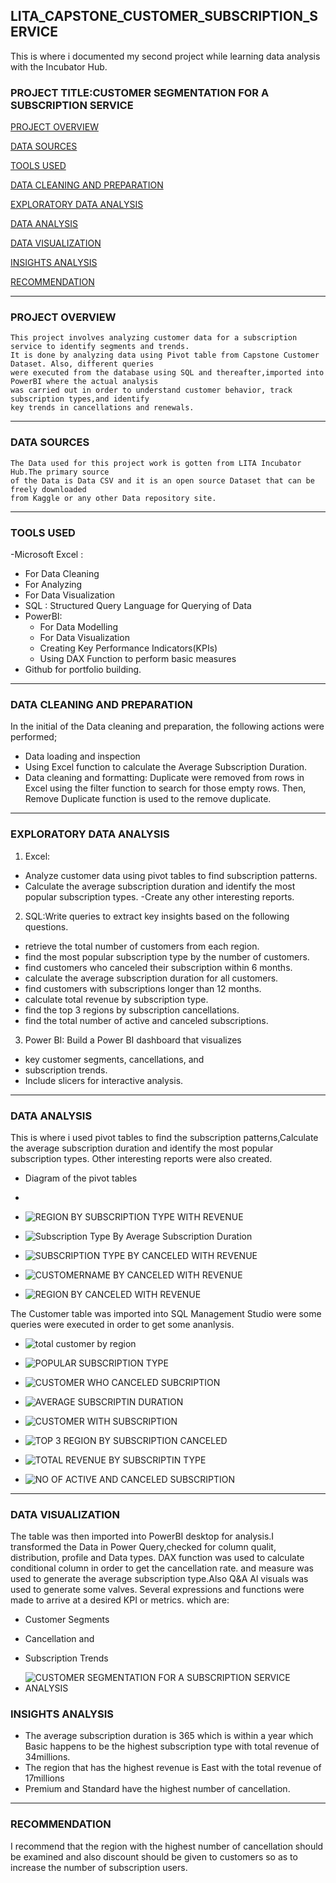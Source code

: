 ## LITA_CAPSTONE_CUSTOMER_SUBSCRIPTION_SERVICE
This is where i documented my second project while learning data analysis with the Incubator Hub.
### PROJECT TITLE:CUSTOMER SEGMENTATION FOR A SUBSCRIPTION SERVICE

[PROJECT OVERVIEW](#project-overview)

[DATA SOURCES](#data-sources)

[TOOLS USED](#tools-used)

[DATA CLEANING AND PREPARATION](#data-cleaning-and-preparation)

[EXPLORATORY DATA ANALYSIS](#exploratory-data-analysis)

[DATA ANALYSIS](#data-analysis)

[DATA VISUALIZATION](#data-visualization)

[INSIGHTS ANALYSIS](#insights-analysis)

[RECOMMENDATION](#recommendation)

---
### PROJECT OVERVIEW
    This project involves analyzing customer data for a subscription service to identify segments and trends.
    It is done by analyzing data using Pivot table from Capstone Customer Dataset. Also, different queries 
    were executed from the database using SQL and thereafter,imported into PowerBI where the actual analysis 
    was carried out in order to understand customer behavior, track subscription types,and identify
    key trends in cancellations and renewals. 
---
### DATA SOURCES
    The Data used for this project work is gotten from LITA Incubator Hub.The primary source 
    of the Data is Data CSV and it is an open source Dataset that can be freely downloaded 
    from Kaggle or any other Data repository site.
 ---
### TOOLS USED
-Microsoft Excel :
  - For Data Cleaning
  - For Analyzing
  - For Data Visualization
- SQL : Structured Query Language for Querying of Data
- PowerBI:
  - For Data Modelling
  - For Data Visualization
  - Creating Key Performance Indicators(KPIs)
  - Using DAX Function to perform basic measures
- Github for portfolio building.
---
 ### DATA CLEANING AND PREPARATION
  In the initial of the Data cleaning and preparation, the following actions were performed;
   - Data loading and inspection
   - Using Excel function to calculate the Average Subscription Duration.
   - Data cleaning and formatting: Duplicate were removed from rows in Excel using the filter
function to search for those empty rows. Then, Remove Duplicate function is used to the remove duplicate.
---
###  EXPLORATORY DATA ANALYSIS
1. Excel:
  - Analyze customer data using pivot tables to find subscription patterns.
  - Calculate the average subscription duration and identify the most popular 
subscription types.
  -Create any other interesting reports.
2. SQL:Write queries to extract key insights based on the following questions. 
- retrieve the total number of customers from each region.
- find the most popular subscription type by the number of customers.
- find customers who canceled their subscription within 6 months.
- calculate the average subscription duration for all customers.
- find customers with subscriptions longer than 12 months.
- calculate total revenue by subscription type.
- find the top 3 regions by subscription cancellations.
- find the total number of active and canceled subscriptions.
3. Power BI: Build a Power BI dashboard that visualizes
- key customer segments, cancellations, and
- subscription trends.
- Include slicers for interactive analysis.
---
### DATA ANALYSIS
 This is where i used pivot tables to find the subscription patterns,Calculate the average subscription duration and identify the most popular 
subscription types. Other interesting reports were also created.
- Diagram of the pivot tables
- 
-  ![REGION BY SUBSCRIPTION TYPE WITH REVENUE](https://github.com/user-attachments/assets/5df6a4b6-e20b-4cdc-ac1e-f982ef53cd32)
  
-  ![Subscription Type By Average Subscription Duration](https://github.com/user-attachments/assets/9210f8e7-fa13-4b8a-be57-c9f1ff8504df)
  
- ![SUBSCRIPTION TYPE BY CANCELED WITH REVENUE](https://github.com/user-attachments/assets/48daf878-f446-4d69-9bf9-caac3700f40d)
 
-  ![CUSTOMERNAME BY CANCELED WITH REVENUE](https://github.com/user-attachments/assets/de9dc0a9-3248-4b05-98f5-1725f300c41e)
  
-  ![REGION BY CANCELED WITH REVENUE](https://github.com/user-attachments/assets/a70eaf46-d9ce-4e54-9135-79b1f6022d80)

 The Customer table was imported into SQL Management Studio were some queries were executed in order to get some ananlysis.

 - ![total customer by region](https://github.com/user-attachments/assets/e781e7c4-bf61-413a-b82b-a98eac49b4fb)
   
 - ![POPULAR SUBSCRIPTION TYPE](https://github.com/user-attachments/assets/b0e45d5d-2b1b-42bc-b848-efc8c9538db8)
   
 - ![CUSTOMER WHO CANCELED SUBCRIPTION](https://github.com/user-attachments/assets/d9f54ea0-96c6-43c4-97da-c3267e3cd1f4)
   
 - ![AVERAGE SUBSCRIPTIN DURATION](https://github.com/user-attachments/assets/c8a0baff-9342-4833-a87d-e5d1d46ab3b5)
   
 - ![CUSTOMER WITH SUBSCRIPTION ](https://github.com/user-attachments/assets/0f7c7399-de5b-4efa-91c7-e3e711a177ff)
   
 - ![TOP 3 REGION BY SUBSCRIPTION CANCELED](https://github.com/user-attachments/assets/a334b98c-215f-4a41-8963-cf79909a888f)
   
 - ![TOTAL REVENUE BY SUBSCRIPTIN TYPE](https://github.com/user-attachments/assets/b5cdd56b-b09b-4898-986d-b1a29f9cda7b)
   
 - ![NO OF ACTIVE AND CANCELED SUBSCRIPTION](https://github.com/user-attachments/assets/310de7f0-d065-4c7a-8a99-63316d01e022)

---
### DATA VISUALIZATION
 The table was then imported into PowerBI desktop for analysis.I transformed the Data in Power Query,checked for column qualit,
distribution, profile and Data types. DAX function was used to calculate conditional column in order to get the cancellation rate.
and measure was used to generate the average subscription type.Also Q&A Al visuals was used to generate some valves.
Several expressions and functions were made to arrive at a desired KPI or metrics. which are:
  - Customer Segments
  - Cancellation and
  - Subscription Trends

- ![CUSTOMER SEGMENTATION FOR A SUBSCRIPTION SERVICE ANALYSIS](https://github.com/user-attachments/assets/4184132e-6b74-47fb-8396-ed5f67b57510)

### INSIGHTS ANALYSIS
- The average subscription duration is 365 which is within a year which Basic happens to be the highest subscription type
  with total revenue of 34millions.
- The region that has the highest revenue is East with the total revenue of 17millions
- Premium and Standard have the highest number of cancellation.
---
### RECOMMENDATION 
 I recommend that the region with the highest number of cancellation should be examined and also discount should be given
 to customers so as to increase the number of subscription users.
 

